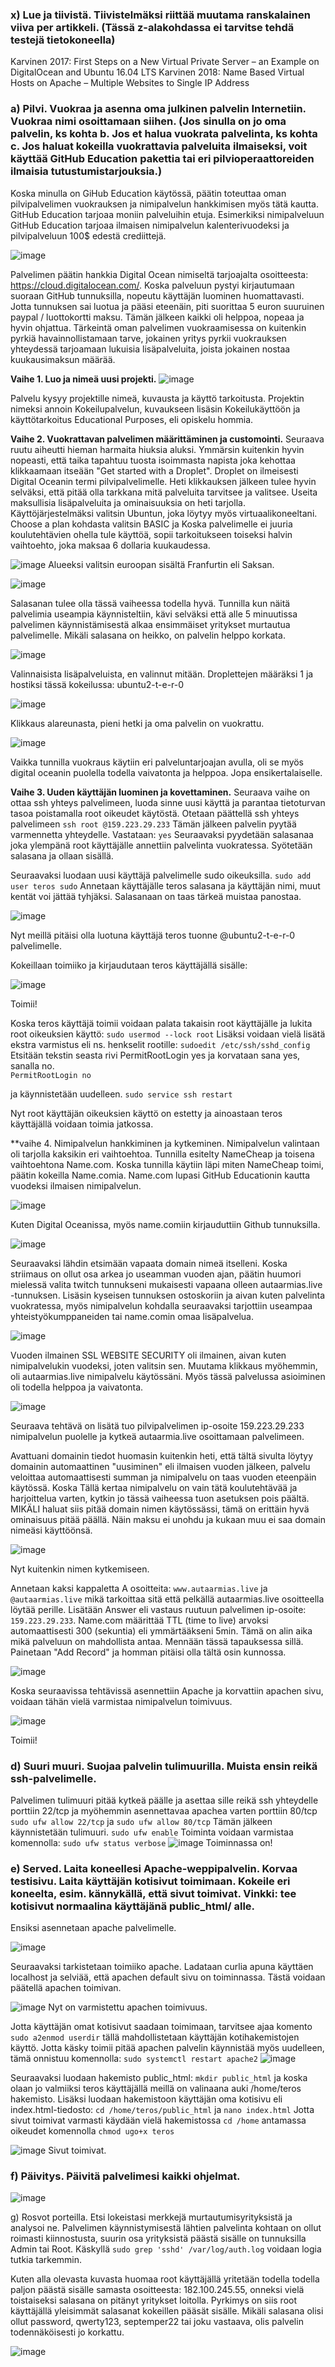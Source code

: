 ### x) Lue ja tiivistä. Tiivistelmäksi riittää muutama ranskalainen viiva per artikkeli. (Tässä z-alakohdassa ei tarvitse tehdä testejä tietokoneella)
Karvinen 2017: First Steps on a New Virtual Private Server – an Example on DigitalOcean and Ubuntu 16.04 LTS
Karvinen 2018: Name Based Virtual Hosts on Apache – Multiple Websites to Single IP Address

### a) Pilvi. Vuokraa ja asenna oma julkinen palvelin Internetiin. Vuokraa nimi osoittamaan siihen. (Jos sinulla on jo oma palvelin, ks kohta b. Jos et halua vuokrata palvelinta, ks kohta c. Jos haluat kokeilla vuokrattavia palveluita ilmaiseksi, voit käyttää GitHub Education pakettia tai eri pilvioperaattoreiden ilmaisia tutustumistarjouksia.)

Koska minulla on GiHub Education käytössä, päätin toteuttaa oman pilvipalvelimen vuokrauksen ja nimipalvelun hankkimisen myös tätä kautta. GitHub Education tarjoaa moniin palveluihin etuja. Esimerkiksi nimipalveluun GitHub Education tarjoaa ilmaisen nimipalvelun kalenterivuodeksi ja pilvipalveluun 100$ edestä crediittejä.

![image](https://user-images.githubusercontent.com/102689055/191259065-b229df07-b12d-4343-9955-b2fe303d6805.png)

Palvelimen päätin hankkia Digital Ocean nimiseltä tarjoajalta osoitteesta: https://cloud.digitalocean.com/. Koska palveluun pystyi kirjautumaan suoraan GitHub tunnuksilla, nopeutu käyttäjän luominen huomattavasti. Jotta tunnuksen sai luotua ja pääsi eteenäin, piti suorittaa 5 euron suuruinen paypal / luottokortti maksu.
Tämän jälkeen kaikki oli helppoa, nopeaa ja hyvin ohjattua. Tärkeintä oman palvelimen vuokraamisessa on kuitenkin pyrkiä havainnollistamaan tarve, jokainen yritys pyrkii vuokrauksen yhteydessä tarjoamaan lukuisia lisäpalveluita, joista jokainen nostaa kuukausimaksun määrää. 


**Vaihe 1. Luo ja nimeä uusi projekti.**
![image](https://user-images.githubusercontent.com/102689055/191260755-14ed041e-9be6-44da-b8ad-a3ba4d16b55b.png)


Palvelu kysyy projektille nimeä, kuvausta ja käyttö tarkoitusta. Projektin nimeksi annoin Kokeilupalvelun, kuvaukseen lisäsin Kokeilukäyttöön ja käyttötarkoitus Educational Purposes, eli opiskelu hommia. 

**Vaihe 2. Vuokrattavan palvelimen määrittäminen ja customointi.** 
Seuraava ruutu aiheutti hieman harmaita hiuksia aluksi. Ymmärsin kuitenkin hyvin nopeasti, että taika tapahtuu tuosta isoimmasta napista joka kehottaa klikkaamaan itseään "Get started with a Droplet". Droplet on ilmeisesti Digital Oceanin termi pilvipalvelimelle. 
Heti klikkauksen jälkeen tulee hyvin selväksi, että pitää olla tarkkana mitä palveluita tarvitsee ja valitsee. Useita maksullisia lisäpalveluita ja ominaisuuksia on heti tarjolla. Käyttöjärjestelmäksi valitsin Ubuntun, joka löytyy myös virtuaalikoneeltani. Choose a plan kohdasta valitsin BASIC ja Koska palvelimelle ei juuria koulutehtävien ohella tule käyttöä, sopii tarkoitukseen toiseksi halvin vaihtoehto, joka maksaa 6 dollaria kuukaudessa. 

![image](https://user-images.githubusercontent.com/102689055/191262426-d683a246-adbd-4818-af30-033bc882837a.png)
Alueeksi valitsin euroopan sisältä Franfurtin eli Saksan. 

![image](https://user-images.githubusercontent.com/102689055/191262626-883099fb-e9c3-4c60-a030-f758a36cfc33.png)

Salasanan tulee olla tässä vaiheessa todella hyvä. Tunnilla kun näitä palvelimia useampia käynnisteltiin, kävi selväksi että alle 5 minuutissa palvelimen käynnistämisestä alkaa ensimmäiset yritykset murtautua palvelimelle. Mikäli salasana on heikko, on palvelin helppo korkata. 

![image](https://user-images.githubusercontent.com/102689055/191266381-c3de7b85-4e6e-4076-a24a-8b4397617c14.png)

Valinnaisista lisäpalveluista, en valinnut mitään. Droplettejen määräksi 1 ja hostiksi tässä kokeilussa: ubuntu2-t-e-r-0

![image](https://user-images.githubusercontent.com/102689055/191266565-a267d76c-f122-4e33-b024-1084217069e6.png)

Klikkaus alareunasta, pieni hetki ja oma palvelin on vuokrattu. 

![image](https://user-images.githubusercontent.com/102689055/191266799-0958f831-c793-49ba-b7a0-c8802d52c1e1.png)

Vaikka tunnilla vuokraus käytiin eri palveluntarjoajan avulla, oli se myös digital oceanin puolella todella vaivatonta ja helppoa. Jopa ensikertalaiselle. 

**Vaihe 3. Uuden käyttäjän luominen ja kovettaminen.**
Seuraava vaihe on ottaa ssh yhteys palvelimeen, luoda sinne uusi käyttä ja parantaa tietoturvan tasoa poistamalla root oikeudet käytöstä. 
Otetaan päättellä ssh yhteys palvelimeen `ssh root @159.223.29.233`
Tämän jälkeen palvelin pyytää varmennetta yhteydelle. Vastataan: `yes`
Seuraavaksi pyydetään salasanaa joka ylempänä root käyttäjälle annettiin palvelinta vuokratessa. 
Syötetään salasana ja ollaan sisällä. 

Seuraavaksi luodaan uusi käyttäjä palvelimelle sudo oikeuksilla. `sudo add user teros sudo`
Annetaan käyttäjälle teros salasana ja käyttäjän nimi, muut kentät voi jättää tyhjäksi. Salasanaan on taas tärkeä muistaa panostaa. 

![image](https://user-images.githubusercontent.com/102689055/191276294-6839b48b-d387-4266-b40b-532b567c7348.png)

Nyt meillä pitäisi olla luotuna käyttäjä teros tuonne @ubuntu2-t-e-r-0 palvelimelle. 

Kokeillaan toimiiko ja kirjaudutaan teros käyttäjällä sisälle: 

![image](https://user-images.githubusercontent.com/102689055/191277197-38cebc02-5f44-4d46-9d96-83f69d9291e0.png)

Toimii!

Koska teros käyttäjä toimii voidaan palata takaisin root käyttäjälle ja lukita root oikeuksien käyttö: 
`sudo usermod --lock root`
Lisäksi voidaan vielä lisätä ekstra varmistus eli ns. henkselit rootille:
`sudoedit /etc/ssh/sshd_config`
Etsitään tekstin seasta rivi PermitRootLogin yes ja korvataan sana yes, sanalla no.    
`PermitRootLogin no`
  
ja käynnistetään uudelleen. 
`sudo service ssh restart`

Nyt root käyttäjän oikeuksien käyttö on estetty ja ainoastaan teros käyttäjällä voidaan toimia jatkossa. 

**vaihe 4. Nimipalvelun hankkiminen ja kytkeminen. 
Nimipalvelun valintaan oli tarjolla kaksikin eri vaihtoehtoa. Tunnilla esitelty NameCheap ja toisena vaihtoehtona Name.com. 
Koska tunnilla käytiin läpi miten NameCheap toimi, päätin kokeilla Name.comia. Name.com lupasi GitHub Educationin kautta vuodeksi ilmaisen nimipalvelun. 

![image](https://user-images.githubusercontent.com/102689055/191280940-a5dab9d4-a43e-428a-8b27-46fbee6d9349.png)

Kuten Digital Oceanissa, myös name.comiin kirjauduttiin Github tunnuksilla. 

![image](https://user-images.githubusercontent.com/102689055/191281382-85853566-92be-4630-99e5-2651dcac5dee.png)

Seuraavaksi lähdin etsimään vapaata domain nimeä itselleni. Koska striimaus on ollut osa arkea jo useamman vuoden ajan, päätin huumori mielessä valita twitch tunnukseni mukaisesti vapaana olleen autaarmias.live -tunnuksen. Lisäsin kyseisen tunnuksen ostoskoriin ja aivan kuten palvelinta vuokratessa, myös nimipalvelun kohdalla seuraavaksi tarjottiin useampaa yhteistyökumppaneiden tai name.comin omaa lisäpalvelua. 

![image](https://user-images.githubusercontent.com/102689055/191282761-9f815f01-f9ab-4071-be50-87921b5ba252.png)

Vuoden ilmainen SSL WEBSITE SECURITY oli ilmainen, aivan kuten nimipalvelukin vuodeksi, joten valitsin sen. Muutama klikkaus myöhemmin, oli autaarmias.live nimipalvelu käytössäni. Myös tässä palvelussa asioiminen oli todella helppoa ja vaivatonta. 

![image](https://user-images.githubusercontent.com/102689055/191283472-ff069792-b2bd-43c3-9a54-1f4b4e5e0b8a.png)

Seuraava tehtävä on lisätä tuo pilvipalvelimen ip-osoite 159.223.29.233 nimipalvelun puolelle ja kytkeä autaarmia.live osoittamaan palvelimeen. 

Avattuani domainin tiedot huomasin kuitenkin heti, että tältä sivulta löytyy domainin automaattinen "uusiminen" eli ilmaisen vuoden jälkeen, palvelu veloittaa automaattisesti summan ja nimipalvelu on taas vuoden eteenpäin käytössä. Koska Tällä kertaa nimipalvelu on vain tätä koulutehtävää ja harjoittelua varten, kytkin jo tässä vaiheessa tuon asetuksen pois päältä. MIKÄLI haluat siis pitää domain nimen käytössässi, tämä on erittäin hyvä ominaisuus pitää päällä. Näin maksu ei unohdu ja kukaan muu ei saa domain nimeäsi käyttöönsä.



![image](https://user-images.githubusercontent.com/102689055/191284929-1ebbe490-fae5-4044-ad39-a7f6a5c1971c.png)

Nyt kuitenkin nimen kytkemiseen. 

Annetaan kaksi kappaletta A osoitteita: `www.autaarmias.live` ja `@autaarmias.live` mikä tarkoittaa sitä että pelkällä autaarmias.live osoitteella löytää perille. Lisätään Answer eli vastaus ruutuun palvelimen ip-osoite: `159.223.29.233`. Name.com määrittää TTL (time to live) arvoksi automaattisesti 300 (sekuntia) eli ymmärtääkseni 5min. Tämä on alin aika mikä palveluun on mahdollista antaa. Mennään tässä tapauksessa sillä. Painetaan "Add Record" ja homman pitäisi olla tältä osin kunnossa. 



![image](https://user-images.githubusercontent.com/102689055/191285416-c95494a1-83dc-4b09-85a3-19323814a8a8.png)

Koska seuraavissa tehtävissä asennettiin Apache ja korvattiin apachen sivu, voidaan tähän vielä varmistaa nimipalvelun toimivuus. 


![image](https://user-images.githubusercontent.com/102689055/191288513-15103800-83e3-444f-97d9-b510ae91d17b.png)


Toimii! 








### d) Suuri muuri. Suojaa palvelin tulimuurilla. Muista ensin reikä ssh-palvelimelle.
Palvelimen tulimuuri pitää kytkeä päälle ja asettaa sille reikä ssh yhteydelle porttiin 22/tcp ja myöhemmin asennettavaa apachea varten porttiin 80/tcp
`sudo ufw allow 22/tcp` ja `sudo ufw allow 80/tcp` Tämän jälkeen käynnistetään tulimuuri. `sudo ufw enable`
Toiminta voidaan varmistaa komennolla: `sudo ufw status verbose`
![image](https://user-images.githubusercontent.com/102689055/191290758-f17e0bba-c12d-4e4f-9d90-a7140ded2854.png)
Toiminnassa on! 

### e) Served. Laita koneellesi Apache-weppipalvelin. Korvaa testisivu. Laita käyttäjän kotisivut toimimaan. Kokeile eri koneelta, esim. kännykällä, että sivut toimivat. Vinkki: tee kotisivut normaalina käyttäjänä public_html/ alle.
Ensiksi asennetaan apache palvelimelle. 

![image](https://user-images.githubusercontent.com/102689055/190619656-627f37a7-514f-4a8f-8e8c-1b55867dc74b.png)

Seuraavaksi tarkistetaan toimiiko apache. Ladataan curlia apuna käyttäen localhost ja selviää, että apachen default sivu on toiminnassa. Tästä voidaan päätellä apachen toimivan.

![image](https://user-images.githubusercontent.com/102689055/190619764-f3cb1a77-14a8-41ef-beca-0d96f48dc916.png)
Nyt on varmistettu apachen toimivuus.

Jotta käyttäjän omat kotisivut saadaan toimimaan, tarvitsee ajaa komento `sudo a2enmod userdir` tällä mahdollistetaan käyttäjän kotihakemistojen käyttö.
Jotta käsky toimii pitää apachen palvelin käynnistää myös uudelleen, tämä onnistuu komennolla: `sudo systemctl restart apache2`
![image](https://user-images.githubusercontent.com/102689055/191552075-e842e21d-512f-4e42-b01f-b0da81d21f44.png)

Seuraavaksi luodaan hakemisto public_html: `mkdir public_html` ja koska olaan jo valmiiksi teros käyttäjällä meillä on valinaana auki /home/teros hakemisto. Lisäksi luodaan hakemistoon käyttäjän oma kotisivu eli index.html-tiedosto: `cd /home/teros/public_html` ja `nano index.html`
Jotta sivut toimivat varmasti käydään vielä hakemistossa `cd /home` antamassa oikeudet komennolla `chmod ugo+x teros`

![image](https://user-images.githubusercontent.com/102689055/191558165-76ab8ef1-de09-40e3-9a7c-403274b18beb.png)
Sivut toimivat. 


### f) Päivitys. Päivitä palvelimesi kaikki ohjelmat.
![image](https://user-images.githubusercontent.com/102689055/191280187-80915baa-41ec-4a8c-bd34-5e2b9e2c902c.png)


g) Rosvot porteilla. Etsi lokeistasi merkkejä murtautumisyrityksistä ja analysoi ne.
Palvelimen käynnistymisestä lähtien palvelinta kohtaan on ollut roimasti kiinnostusta, suurin osa yrityksistä päästä sisälle on tunnuksilla Admin tai Root.
Käskyllä `sudo grep 'sshd' /var/log/auth.log` voidaan logia tutkia tarkemmin. 

Kuten alla olevasta kuvasta huomaa root käyttäjällä yritetään todella todella paljon päästä sisälle samasta osoitteesta: 182.100.245.55, onneksi vielä toistaiseksi salasana on pitänyt yritykset loitolla. Pyrkimys on siis root käyttäjällä yleisimmät salasanat kokeillen pääsät sisälle. Mikäli salasana olisi ollut password, qwerty123, septemper22 tai joku vastaava, olis palvelin todennäköisesti jo korkattu.

![image](https://user-images.githubusercontent.com/102689055/191292401-229795e6-f351-4465-89a4-ab21b56d40ca.png)


